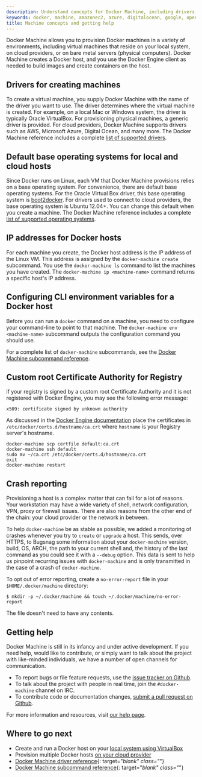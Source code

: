 ```yaml
---
description: Understand concepts for Docker Machine, including drivers, base OS, IP addresses, environment variables
keywords: docker, machine, amazonec2, azure, digitalocean, google, openstack, rackspace, softlayer, virtualbox, vmwarefusion, vmwarevcloudair, vmwarevsphere, exoscale
title: Machine concepts and getting help
---
```


Docker Machine allows you to provision Docker machines in a variety of environments, including virtual machines that reside on your local system, on cloud providers, or on bare metal servers (physical computers). Docker Machine creates a Docker host, and you use the Docker Engine client as needed to build images and create containers on the host.

## Drivers for creating machines

To create a virtual machine, you supply Docker Machine with the name of the driver you want to use. The driver determines where the virtual machine is created. For example, on a local Mac or Windows system, the driver is typically Oracle VirtualBox. For provisioning physical machines, a generic driver is provided. For cloud providers, Docker Machine supports drivers such as AWS, Microsoft Azure, Digital Ocean, and many more. The Docker Machine reference includes a complete [list of supported drivers](drivers/index.md).

## Default base operating systems for local and cloud hosts

Since Docker runs on Linux, each VM that Docker Machine provisions relies on a
base operating system. For convenience, there are default base operating
systems. For the Oracle Virtual Box driver, this base operating system
is [boot2docker](https://github.com/boot2docker/boot2docker). For drivers used
to connect to cloud providers, the base operating system is Ubuntu 12.04+. You
can change this default when you create a machine. The Docker Machine reference
includes a complete [list of supported operating systems](drivers/os-base.md).

## IP addresses for Docker hosts

For each machine you create, the Docker host address is the IP address of the
Linux VM. This address is assigned by the `docker-machine create` subcommand.
You use the `docker-machine ls` command to list the machines you have created.
The `docker-machine ip <machine-name>` command returns a specific host's IP
address.

## Configuring CLI environment variables for a Docker host

Before you can run a `docker` command on a machine, you need to configure your
command-line to point to that machine. The `docker-machine env <machine-name>`
subcommand outputs the configuration command you should use.

For a complete list of `docker-machine` subcommands, see the
[Docker Machine subcommand reference](/machine/reference/help.md).

## Custom root Certificate Authority for Registry

if your registry is signed by a custom root Certificate Authority and it is
not registered with Docker Engine, you may see the following error message:

```none
x509: certificate signed by unknown authority
```

As discussed in the
[Docker Engine documentation](/engine/security/certificates.md#understanding-the-configuration)
place the certificates in `/etc/docker/certs.d/hostname/ca.crt`
where `hostname` is your Registry server's hostname.

```console
docker-machine scp certfile default:ca.crt
docker-machine ssh default
sudo mv ~/ca.crt /etc/docker/certs.d/hostname/ca.crt
exit
docker-machine restart
```

## Crash reporting

Provisioning a host is a complex matter that can fail for a lot of reasons. Your
workstation may have a wide variety of shell, network configuration, VPN, proxy
or firewall issues. There are also reasons from the other end of the chain:
your cloud provider or the network in between.

To help `docker-machine` be as stable as possible, we added a monitoring of
crashes whenever you try to `create` or `upgrade` a host. This sends, over
HTTPS, to Bugsnag some information about your `docker-machine` version, build,
OS, ARCH, the path to your current shell and, the history of the last command as
you could see it with a `--debug` option. This data is sent to help us pinpoint
recurring issues with `docker-machine` and is only transmitted in the case
of a crash of `docker-machine`.

To opt out of error reporting, create a `no-error-report`
file in your `$HOME/.docker/machine` directory:

    $ mkdir -p ~/.docker/machine && touch ~/.docker/machine/no-error-report

The file doesn't need to have any contents.

## Getting help

Docker Machine is still in its infancy and under active development. If you need
help, would like to contribute, or simply want to talk about the project with
like-minded individuals, we have a number of open channels for communication.

- To report bugs or file feature requests, use the
  [issue tracker on Github](https://github.com/docker/machine/issues).
- To talk about the project with people in real time,  join the
  `#docker-machine` channel on IRC.
- To contribute code or documentation changes,
  [submit a pull request on Github](https://github.com/docker/machine/pulls).

For more information and resources, visit
[our help page](/opensource/get-help.md).

## Where to go next

- Create and run a Docker host on your [local system using VirtualBox](get-started.md)
- Provision multiple Docker hosts [on your cloud provider](get-started-cloud.md)
- [Docker Machine driver reference](/machine/drivers/index.md){: target="_blank" class="_"}
- [Docker Machine subcommand reference](/machine/reference/help.md){: target="_blank" class="_"}
